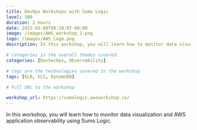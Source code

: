 ```yaml
---
title: DevOps Workshops with Sumo Logic
level: 300
duration: 2 hours
date: 2022-03-08T08:10:07-08:00
image: /images/AWS_workshop_2.png 
logo: /images/AWS_Logo.png
description: In this workshop, you will learn how to monitor data visualization and AWS application observability using Sumo Logic.

# categories is the overall themes covered.
categories: [DevSecOps, Observability]

# tags are the technologies covered in the workshop
tags: [ELB, EC2, DynamoDB]

# Full URL to the workshop

workshop_url: https://sumologic.awsworkshop.io/
---
```

In this workshop, you will learn how to monitor data visualization and AWS application observability using Sumo Logic.